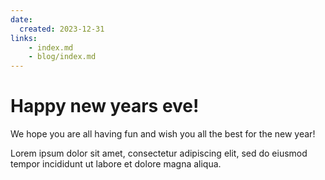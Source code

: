 ```yaml
---
date:
  created: 2023-12-31
links:
    - index.md
    - blog/index.md
---
```


# Happy new years eve!

We hope you are all having fun and wish you all the best for the new year!
<!-- more -->

Lorem ipsum dolor sit amet, consectetur adipiscing elit, sed do eiusmod
tempor incididunt ut labore et dolore magna aliqua.